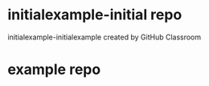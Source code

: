 # initialexample-initial repo
initialexample-initialexample created by GitHub Classroom
# example repo
